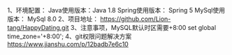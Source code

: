 1、环境配置：
    Java使用版本：Java 1.8
    Spring使用版本： Spring 5
    MySql使用版本： MySql 8.0
2、项目地址：
    https://github.com/Lion-tang/HappyDating.git
3、注意事项，MySQL默认时区需要+8:00
    set global time_zone='+8:00';
4、git权限问题解决方案
    https://www.jianshu.com/p/12badb7e6c10